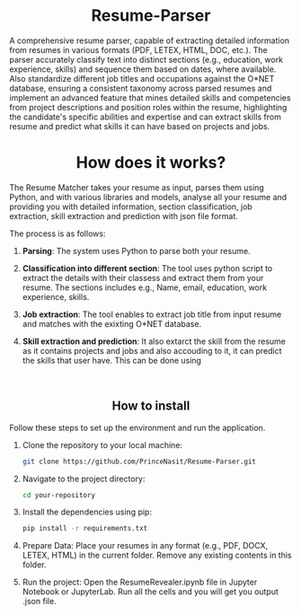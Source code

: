 <div align="center">
  
# Resume-Parser
</div>
A  comprehensive resume parser, capable of extracting detailed information from resumes in various formats (PDF, LETEX, HTML, DOC, etc.). The parser accurately classify text into distinct sections (e.g., education, work experience, skills) and sequence them based on dates, where available. Also standardize different job titles and occupations against the O*NET database, ensuring a consistent taxonomy across parsed resumes and implement an advanced feature that mines detailed skills and competencies from project descriptions and position roles within the resume, highlighting the candidate's specific abilities and expertise and can extract skills from resume and predict what skills it can have based on projects and jobs.
<br>
<div align="center">

# How does it works?
</div>

The Resume Matcher takes your resume as input, parses them using Python, and with various libraries and models, analyse all your resume and providing you with detailed information, section classification, job extraction, skill extraction and prediction with json file format.

The process is as follows:

1. **Parsing**: The system uses Python to parse both your resume.

2. **Classification into different section**: The tool uses python script to extract the details with their classess and extract them from your resume. The sections includes e.g.,  Name, email, education, work experience, skills.

3. **Job extraction**: The tool enables to extract job title from input resume and matches with the exixting O*NET database.
   
4. **Skill extraction and prediction**: It also extarct the skill from the resume as it contains projects and jobs and also accouding to it, it can predict the skills that user have. This can be done using 
<br>

<div align="center">

## How to install

</div>

Follow these steps to set up the environment and run the application.

1. Clone the repository to your local machine:
   ```bash
   git clone https://github.com/PrinceNasit/Resume-Parser.git
   ```

3. Navigate to the project directory:
   ```bash
   cd your-repository
   ```

3. Install the dependencies using pip:
   ```bash
   pip install -r requirements.txt
   ```
4. Prepare Data:
   Place your resumes in any format (e.g., PDF, DOCX, LETEX, HTML)  in the current folder. Remove any existing contents in this folder.
    
5. Run the project:
   Open the ResumeRevealer.ipynb file in Jupyter Notebook or JupyterLab.
   Run all the cells and you will get you output .json file.
   
